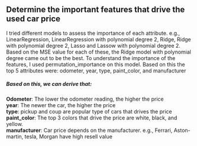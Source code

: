 ## Determine the important features that drive the used car price
  
I tried different models to assess the importance of each attribute. e.g., LinearRegression, LinearRegression with polynomial degree 2, Ridge, Ridge with polynomial degree 2, Lasso and Lassow with polynomial degree 2. 
Based on the MSE value for each of these, the Ridge model with polynomial degree came out to be the best. To understand the importance of the features, I used permutation_importance on this model. Based on this the top 5 
attributes were: odometer, year, type, paint_color, and manufacturer

##### Based on this, we can derive that:  
**Odometer**: The lower the odometer reading, the higher the price  
**year**: The newer the car, the higher the price  
**type**: pickup and coup are popular type of cars that drives the price  
**paint_color**: The top 3 colors that drive the price are white, black, and yellow.  
**manufacturer**: Car price depends on the manufacturer. e.g., Ferrari, Aston-martin, tesla, Morgan have high resell value  

